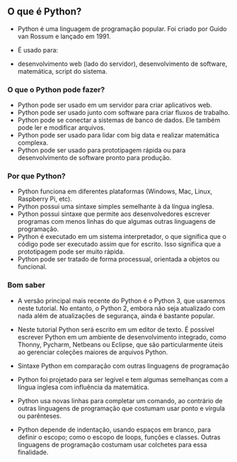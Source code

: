 ## O que é Python?
* Python é uma linguagem de programação popular. Foi criado por Guido van Rossum e lançado em 1991.

* É usado para:

* desenvolvimento web (lado do servidor),
desenvolvimento de software,
matemática,
script do sistema.

### O que o Python pode fazer?

* Python pode ser usado em um servidor para criar aplicativos web.
* Python pode ser usado junto com software para criar fluxos de trabalho.
* Python pode se conectar a sistemas de banco de dados. Ele também pode ler e modificar arquivos.
* Python pode ser usado para lidar com big data e realizar matemática complexa.
* Python pode ser usado para prototipagem rápida ou para desenvolvimento de software pronto para produção.

### Por que Python?
* Python funciona em diferentes plataformas (Windows, Mac, Linux, Raspberry Pi, etc).
* Python possui uma sintaxe simples semelhante à da língua inglesa.
* Python possui sintaxe que permite aos desenvolvedores escrever programas com menos linhas do que algumas outras linguagens de programação.
* Python é executado em um sistema interpretador, o que significa que o código pode ser executado assim que for escrito. Isso significa que a prototipagem pode ser muito rápida.
* Python pode ser tratado de forma processual, orientada a objetos ou funcional.
### Bom saber

* A versão principal mais recente do Python é o Python 3, que usaremos neste tutorial. No entanto, o Python 2, embora não seja atualizado com nada além de atualizações de segurança, ainda é bastante popular.

* Neste tutorial Python será escrito em um editor de texto. É possível escrever Python em um ambiente de desenvolvimento integrado, como Thonny, Pycharm, Netbeans ou Eclipse, que são particularmente úteis ao gerenciar coleções maiores de arquivos Python.

* Sintaxe Python em comparação com outras linguagens de programação

* Python foi projetado para ser legível e tem algumas semelhanças com a língua inglesa com influência da matemática.
* Python usa novas linhas para completar um comando, ao contrário de outras linguagens de programação que costumam usar ponto e vírgula ou parênteses.
* Python depende de indentação, usando espaços em branco, para definir o escopo; como o escopo de loops, funções e classes. Outras linguagens de programação costumam usar colchetes para essa finalidade.